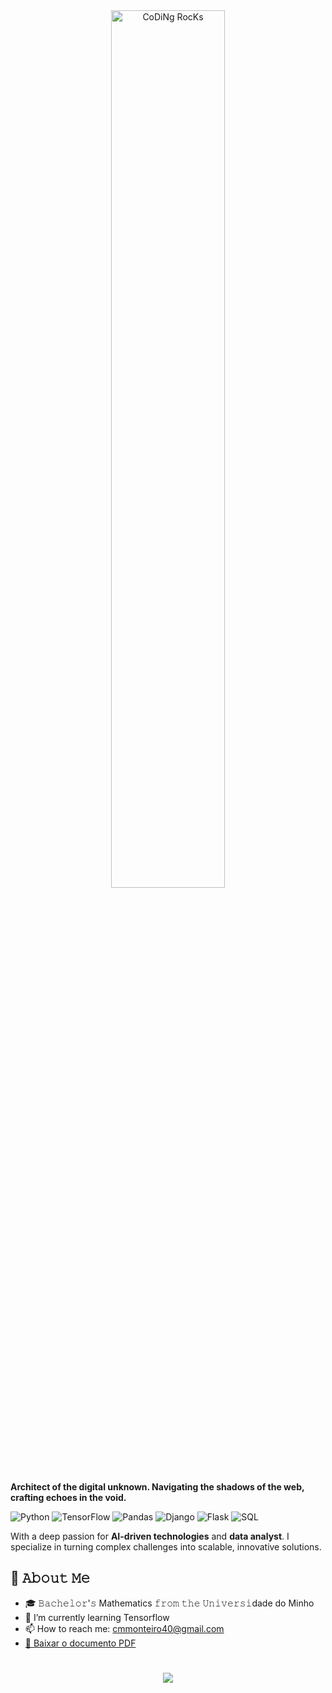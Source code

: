 <div align="center" width="50">
  <img src="https://github.com/SP-XD/SP-XD/blob/main/images/dev-working_rounded.gif?raw=true" href="https://github.com/sp-xd" alt="CoDiNg RocKs"  width="60%"/><br>
</div>

**Architect of the digital unknown. Navigating the shadows of the web, crafting echoes in the void.**

![Python](https://img.shields.io/badge/Code-Python-informational?style=flat&logo=python&color=3776AB)
![TensorFlow](https://img.shields.io/badge/Framework-TensorFlow-informational?style=flat&logo=tensorflow&color=777BB4)
![Pandas](https://img.shields.io/badge/Framework-Pandas-informational?style=flat&logo=Pandas&color=FF2D20)
![Django](https://img.shields.io/badge/Framework-Django-informational?style=flat&logo=Django&color=232F3E)
![Flask](https://img.shields.io/badge/Framework-Flask-informational?style=flat&logo=Flask&color=FCC624)
![SQL](https://img.shields.io/badge/Code-SQL-informational?style=flat&logo=SQL&color=000000)

With a deep passion for **AI-driven technologies** and **data analyst**. I specialize in turning complex challenges into scalable, innovative solutions.

## :book: 𝙰𝚋𝚘𝚞𝚝 𝙼𝚎
- 🎓 𝙱𝚊𝚌𝚑𝚎𝚕𝚘𝚛'𝚜 Mathematics 𝚏𝚛𝚘𝚖 𝚝𝚑𝚎 𝚄𝚗𝚒𝚟𝚎𝚛𝚜𝚒dade do Minho
- 🌱 I’m currently learning Tensorflow
- 📫 How to reach me: cmmonteiro40@gmail.com
- [📄 Baixar o documento PDF](https://github.com/CarlosBIOS/CarlosBIOS/blob/main/Carlos_Monteiro_EN.pdf)

<h1 align="center">
<img src="https://readme-typing-svg.herokuapp.com/?font=Righteous&size=35&center=true&vCenter=true&width=500&height=70&duration=4000&lines=Thank+you+for+your+attention!;" />
</h1>
